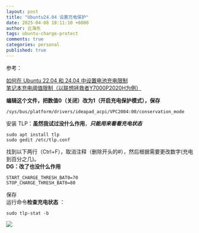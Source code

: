 ```yaml
---
layout: post
title: "Ubuntu24.04 设置充电保护"
date: 2025-04-08 18:11:10 +0800
author: 丘海东 
tags: ubuntu-charge-protect
comments: true
categories: personal
published: true
---
```

参考：

[如何在 Ubuntu 22.04 和 24.04 中设置电池充电限制](https://cn.linux-terminal.com/?p=7554)  
[笔记本充电阈值限制（以联想拯救者Y7000P2020H为例）](https://bbs.deepin.org/post/253376)  

**编辑这个文件，把数值0（关闭）改为1（开启充电保护模式），保存**  

	/sys/bus/platform/drivers/ideapad_acpi/VPC2004:00/conservation_mode


安装 TLP：**虽然我试过没什么作用**，***只能用来看看充电状态***  

    sudo apt install tlp
    sudo gedit /etc/tlp.conf
    
找到以下两行（Ctrl+F），取消注释（删除开头的#），然后根据需要更改数字(充电到百分之几)。  
**DG：改了也没什么作用**  

	START_CHARGE_THRESH_BAT0=70
	STOP_CHARGE_THRESH_BAT0=80
	
保存  
运行命令**检查充电状态** ：  
	
	sudo tlp-stat -b
	
![](https://storage.deepin.org/thread/202303052303521160_image.png)  


